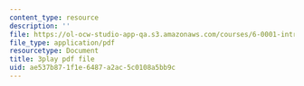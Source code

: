 ```yaml
---
content_type: resource
description: ''
file: https://ol-ocw-studio-app-qa.s3.amazonaws.com/courses/6-0001-introduction-to-computer-science-and-programming-in-python-fall-2016/ae537b871f1e6487a2ac5c0108a5bb9c_9H6muyZjms0.pdf
file_type: application/pdf
resourcetype: Document
title: 3play pdf file
uid: ae537b87-1f1e-6487-a2ac-5c0108a5bb9c
---
```

